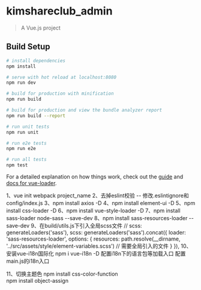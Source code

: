 # kimshareclub_admin

> A Vue.js project

## Build Setup

``` bash
# install dependencies
npm install

# serve with hot reload at localhost:8080
npm run dev

# build for production with minification
npm run build

# build for production and view the bundle analyzer report
npm run build --report

# run unit tests
npm run unit

# run e2e tests
npm run e2e

# run all tests
npm test
```

For a detailed explanation on how things work, check out the [guide](http://vuejs-templates.github.io/webpack/) and [docs for vue-loader](http://vuejs.github.io/vue-loader).


1、vue init webpack project_name
2、去掉eslint校验 -- 修改.eslintignore和config/index.js
3、npm install axios -D
4、npm install element-ui -D
5、npm install css-loader -D
6、npm install vue-style-loader -D
7、npm install sass-loader node-sass --save-dev
8、npm install sass-resources-loader --save-dev
9、在build/utils.js下引入全局scss文件
    // scss: generateLoaders('sass'),
    scss: generateLoaders('sass').concat({
      loader: 'sass-resources-loader',
      options: {
        resources: path.resolve(__dirname, '../src/assets/style/element-variables.scss') // 需要全局引入的文件
      }
    }),
10、安装vue-i18n国际化
    npm i vue-i18n -D
    配置i18n下的语言包等加载入口
    配置main.js的i18n入口

11、切换主题色
    npm install css-color-function  
    npm install object-assign